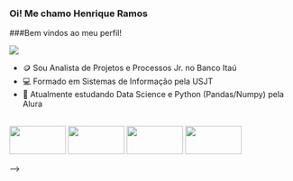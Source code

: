 ### Oi! Me chamo Henrique Ramos


###Bem vindos ao meu perfil!

<div>
<a href="https://www.linkedin.com/in/henrique-ramos-b8225989" target="_blank"><img src="https://img.shields.io/badge/-LinkedIn-%230077B5?style=for-the-badge&logo=linkedin&logoColor=white" target="_blank"></a> 
 
</div>

- 🪙 Sou Analista de Projetos e Processos Jr. no Banco Itaú
- 💻 Formado em Sistemas de Informação pela USJT
- 🌱 Atualmente estudando Data Science e Python (Pandas/Numpy) pela Alura


<div style="display: inline_block"><br>
<img height ="50" width="100" src="https://cdn.jsdelivr.net/gh/devicons/devicon/icons/python/python-original-wordmark.svg">
<img height ="50" width="100" src="https://cdn.jsdelivr.net/gh/devicons/devicon/icons/pandas/pandas-original-wordmark.svg" />
<img height ="50" width="100" src="https://cdn.jsdelivr.net/gh/devicons/devicon/icons/numpy/numpy-original.svg" />
<img height ="50" width="100" src="https://cdn.jsdelivr.net/gh/devicons/devicon/icons/pytorch/pytorch-original.svg" />
          

 

          





-->
